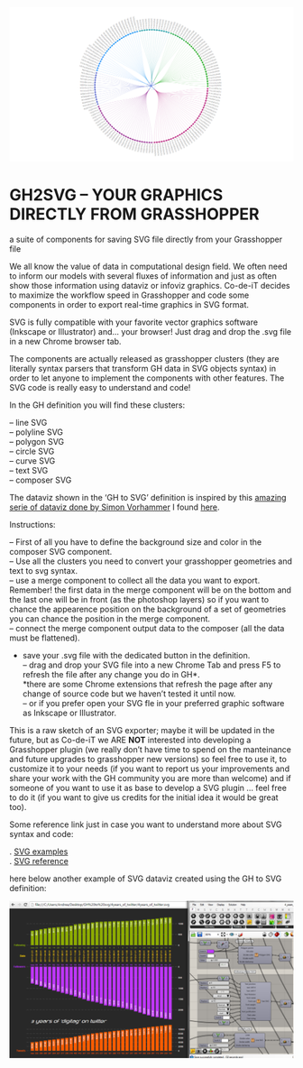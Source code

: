 ![cover](https://raw.githubusercontent.com/Co-de-iT/GH2SVG/master/media/GH-to-SVG.png)
# GH2SVG  – YOUR GRAPHICS DIRECTLY FROM GRASSHOPPER
a suite of components for saving SVG file directly from your Grasshopper file
  
We all know the value of data in computational design field. We often need to inform our models with several fluxes of information and just as often show those information using dataviz or infoviz graphics. Co-de-iT decides to maximize the workflow speed in Grasshopper and code some components in order to export real-time graphics in SVG format.  
  
SVG is fully compatible with your favorite vector graphics software (Inkscape or Illustrator) and... your browser! Just drag and drop the .svg file in a new Chrome browser tab.  
  
The components are actually released as grasshopper clusters (they are literally syntax parsers that transform GH data in SVG objects syntax) in order to let anyone to implement the components with other features. The SVG code is really easy to understand and code!  
  
In the GH definition you will find these clusters:  

– line SVG  
– polyline SVG  
– polygon SVG  
– circle SVG  
– curve SVG  
– text SVG  
– composer SVG  
  
The dataviz shown in the ‘GH to SVG’ definition is inspired by this [amazing serie of dataviz done by Simon Vorhammer](http://simonvorhammer.de/?portfolio_item=tree-diagram) I found [here](http://www.grasshopper3d.com/photo/hauer-iii-grasshopper-weaving-simon-vorhammer-30/prev?context=user).
  
Instructions:  

– First of all you have to define the background size and color in the composer SVG component.   
– Use all the clusters you need to convert your grasshopper geometries and text to svg syntax.  
– use a merge component to collect all the data you want to export. Remember! the first data in the merge component will be on the bottom and the last one will be in front (as the photoshop layers) so if you want to chance the appearence position on the background of a set of geometries you can chance the position in the merge component.  
– connect the merge component output data to the composer (all the data must be flattened).  
- save your .svg file with the dedicated button in the definition.  
– drag and drop your SVG file into a new Chrome Tab and press F5 to refresh the file after any change you do in GH*.  
     *there are some Chrome extensions that refresh the page after any change of source code but we haven’t tested it until now.  
– or if you prefer open your SVG fle in your preferred graphic software as Inkscape or Illustrator.  
  
This is a raw sketch of an SVG exporter; maybe it will be updated in the future, but as Co-de-iT we ARE **NOT** interested into developing a Grasshopper plugin (we really don’t have time to spend on the manteinance and future upgrades to grasshopper new versions) so feel free to use it, to customize it to your needs (if you want to report us your improvements and share your work with the GH community you are more than welcome) and if someone of you want to use it as base to develop a SVG plugin … feel free to do it (if you want to give us credits for the initial idea it would be great too).
  
Some reference link just in case you want to understand more about SVG syntax and code:
  
. [SVG examples](http://www.w3schools.com/svg/svg_examples.asp)  
. [SVG reference](http://www.w3schools.com/svg/svg_reference.asp)  
  
  
here below another example of SVG dataviz created using the GH to SVG definition:
  
![sample graph](https://raw.githubusercontent.com/Co-de-iT/GH2SVG/master/media/Screenshot_4.png)
